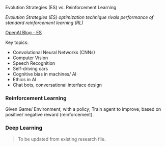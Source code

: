 Evolution Strategies (ES) vs. Reinforcement Learning

*Evolution Strategies (ES) optimization technique rivals performance of standard reinforcement learning (RL)*

[OpenAI Blog - ES](https://blog.openai.com/evolution-strategies/)

Key topics:
+ Convolutional Neural Networks (CNNs)
+ Computer Vision
+ Speech Recognition
+ Self-driving cars
+ Cognitive bias in machines/ AI
+ Ethics in AI
+ Chat bots, conversational interface design


### Reinforcement Learning

Given Game/ Environment;
with a policy;
Train agent to improve;
based on positive/ negative reward (reinforcement).

### Deep Learning
> To be updated from existing research file.

